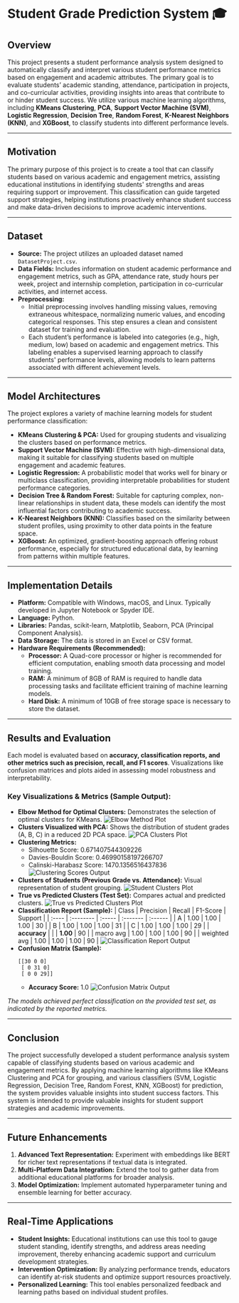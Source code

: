 # Student Grade Prediction System 🎓

## Overview
This project presents a student performance analysis system designed to automatically classify and interpret various student performance metrics based on engagement and academic attributes. The primary goal is to evaluate students’ academic standing, attendance, participation in projects, and co-curricular activities, providing insights into areas that contribute to or hinder student success. We utilize various machine learning algorithms, including **KMeans Clustering**, **PCA**, **Support Vector Machine (SVM)**, **Logistic Regression**, **Decision Tree**, **Random Forest**, **K-Nearest Neighbors (KNN)**, and **XGBoost**, to classify students into different performance levels.

---

## Motivation
The primary purpose of this project is to create a tool that can classify students based on various academic and engagement metrics, assisting educational institutions in identifying students' strengths and areas requiring support or improvement. This classification can guide targeted support strategies, helping institutions proactively enhance student success and make data-driven decisions to improve academic interventions.

---

## Dataset
* **Source:** The project utilizes an uploaded dataset named `DatasetProject.csv`.
* **Data Fields:** Includes information on student academic performance and engagement metrics, such as GPA, attendance rate, study hours per week, project and internship completion, participation in co-curricular activities, and internet access.
* **Preprocessing:**
    * Initial preprocessing involves handling missing values, removing extraneous whitespace, normalizing numeric values, and encoding categorical responses. This step ensures a clean and consistent dataset for training and evaluation.
    * Each student’s performance is labeled into categories (e.g., high, medium, low) based on academic and engagement metrics. This labeling enables a supervised learning approach to classify students' performance levels, allowing models to learn patterns associated with different achievement levels.

---

## Model Architectures
The project explores a variety of machine learning models for student performance classification:

* **KMeans Clustering & PCA:** Used for grouping students and visualizing the clusters based on performance metrics.
* **Support Vector Machine (SVM):** Effective with high-dimensional data, making it suitable for classifying students based on multiple engagement and academic features.
* **Logistic Regression:** A probabilistic model that works well for binary or multiclass classification, providing interpretable probabilities for student performance categories.
* **Decision Tree & Random Forest:** Suitable for capturing complex, non-linear relationships in student data, these models can identify the most influential factors contributing to academic success.
* **K-Nearest Neighbors (KNN):** Classifies based on the similarity between student profiles, using proximity to other data points in the feature space.
* **XGBoost:** An optimized, gradient-boosting approach offering robust performance, especially for structured educational data, by learning from patterns within multiple features.

---

## Implementation Details
* **Platform:** Compatible with Windows, macOS, and Linux. Typically developed in Jupyter Notebook or Spyder IDE.
* **Language:** Python.
* **Libraries:** Pandas, scikit-learn, Matplotlib, Seaborn, PCA (Principal Component Analysis).
* **Data Storage:** The data is stored in an Excel or CSV format.
* **Hardware Requirements (Recommended):**
    * **Processor:** A Quad-core processor or higher is recommended for efficient computation, enabling smooth data processing and model training.
    * **RAM:** A minimum of 8GB of RAM is required to handle data processing tasks and facilitate efficient training of machine learning models.
    * **Hard Disk:** A minimum of 10GB of free storage space is necessary to store the dataset.

---

## Results and Evaluation
Each model is evaluated based on **accuracy, classification reports, and other metrics such as precision, recall, and F1 scores**. Visualizations like confusion matrices and plots aided in assessing model robustness and interpretability.

### Key Visualizations & Metrics (Sample Output):
* **Elbow Method for Optimal Clusters:** Demonstrates the selection of optimal clusters for KMeans.
    ![Elbow Method Plot](path/to/your/elbow_method_plot.png)
* **Clusters Visualized with PCA:** Shows the distribution of student grades (A, B, C) in a reduced 2D PCA space.
    ![PCA Clusters Plot](path/to/your/pca_clusters_plot.png)
* **Clustering Metrics:**
    * Silhouette Score: 0.671407544309226
    * Davies-Bouldin Score: 0.46990158197266707
    * Calinski-Harabasz Score: 1470.1356516437836
    ![Clustering Scores Output](path/to/your/clustering_scores_output.png)
* **Clusters of Students (Previous Grade vs. Attendance):** Visual representation of student grouping.
    ![Student Clusters Plot](path/to/your/student_clusters_plot.png)
* **True vs Predicted Clusters (Test Set):** Compares actual and predicted clusters.
    ![True vs Predicted Clusters Plot](path/to/your/true_vs_predicted_clusters_plot.png)
* **Classification Report (Sample):**
    | Class | Precision | Recall | F1-Score | Support |
    | :---- | :-------- | :----- | :------- | :------ |
    | A     | 1.00      | 1.00   | 1.00     | 30      |
    | B     | 1.00      | 1.00   | 1.00     | 31      |
    | C     | 1.00      | 1.00   | 1.00     | 29      |
    | **accuracy** |           |        | **1.00** | 90      |
    | macro avg | 1.00      | 1.00   | 1.00     | 90      |
    | weighted avg | 1.00      | 1.00   | 1.00     | 90      |
    ![Classification Report Output](path/to/your/classification_report_output.png)
* **Confusion Matrix (Sample):**
    ```
    [[30 0 0]
     [ 0 31 0]
     [ 0 0 29]]
    ```
    * **Accuracy Score:** 1.0
    ![Confusion Matrix Output](path/to/your/confusion_matrix_output.png)

*The models achieved perfect classification on the provided test set, as indicated by the reported metrics.*

---

## Conclusion
The project successfully developed a student performance analysis system capable of classifying students based on various academic and engagement metrics. By applying machine learning algorithms like KMeans Clustering and PCA for grouping, and various classifiers (SVM, Logistic Regression, Decision Tree, Random Forest, KNN, XGBoost) for prediction, the system provides valuable insights into student success factors. This system is intended to provide valuable insights for student support strategies and academic improvements.

---

## Future Enhancements
1.  **Advanced Text Representation:** Experiment with embeddings like BERT for richer text representations if textual data is integrated.
2.  **Multi-Platform Data Integration:** Extend the tool to gather data from additional educational platforms for broader analysis.
3.  **Model Optimization:** Implement automated hyperparameter tuning and ensemble learning for better accuracy.

---

## Real-Time Applications
* **Student Insights:** Educational institutions can use this tool to gauge student standing, identify strengths, and address areas needing improvement, thereby enhancing academic support and curriculum development strategies.
* **Intervention Optimization:** By analyzing performance trends, educators can identify at-risk students and optimize support resources proactively.
* **Personalized Learning:** This tool enables personalized feedback and learning paths based on individual student profiles.
